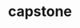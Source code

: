 ---
title: "capstone"
layout: cache
categories: [package, develop]
meta: {"compilers": ["apple-clang@=16.0.0"], "num_specs": 2, "num_specs_by_stack": {"developer-tools-darwin": 2, "root": 2}, "oss": ["sequoia"], "platforms": ["darwin"], "stacks": ["developer-tools-darwin", "root"], "targets": ["aarch64"], "versions": ["5.0.1"]}
spec_details: [{"compiler": "apple-clang@=16.0.0", "hash": "ea5yotr64asafypcsu3kquo5sgscr75o", "os": "sequoia", "platform": "darwin", "size": "-", "stacks": ["developer-tools-darwin", "root"], "target": "aarch64", "variants": ["build_system=cmake", "build_type=Release", "generator=make", "~ipo"], "versions": ["5.0.1"]}, {"compiler": "apple-clang@=16.0.0", "hash": "y6t5rwzgmwpnwtfkomswucbn3wbtbcsa", "os": "sequoia", "platform": "darwin", "size": "-", "stacks": ["developer-tools-darwin", "root"], "target": "aarch64", "variants": ["build_system=cmake", "build_type=Release", "generator=make", "~ipo"], "versions": ["5.0.1"]}]
---